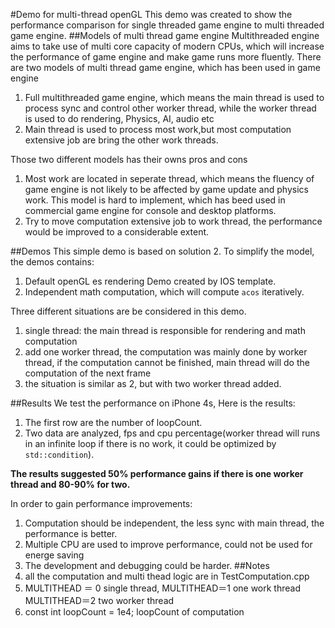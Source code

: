 #Demo for multi-thread openGL
This demo was created to show the performance comparison for single threaded game engine to multi threaded game engine.
##Models of multi thread game engine
Multithreaded engine aims to take use of multi core capacity of modern CPUs, which will increase the performance of game engine and make game runs more fluently.
There are two models of multi thread game engine, which has been used in game engine

1. Full multithreaded game engine, which means the main thread is used to process sync and control other worker thread, while the worker thread is used to do rendering, Physics, AI, audio etc
2. Main thread is used to process most work,but most computation extensive job are bring the other work threads.

Those two different models has their owns pros and cons

1. Most work are located in seperate thread, which means the fluency of game engine is not likely to be affected by game update and physics work. This model is hard to implement, which has beed used in commercial game engine for console and desktop platforms.
2. Try to move computation extensive job to work thread, the performance would be improved to a considerable extent.

##Demos
This simple demo is based on solution 2. To simplify the model, the demos contains:

1. Default openGL es rendering Demo created by IOS template.
2. Independent math computation, which will compute `acos` iteratively.

Three different situations are be considered in this demo.

1. single thread: the main thread is responsible for rendering and math computation
2. add one worker thread, the computation was mainly done by worker thread, if the computation cannot be finished, main thread will do the computation of the next frame
3. the situation is similar as 2, but with two worker thread added.

##Results
We test the performance on iPhone 4s, Here is the results:

1. The first row are the number of loopCount.
2. Two data are analyzed, fps and cpu percentage(worker thread will runs in an infinite loop if there is no work, it could be optimized by `std::condition`).

**The results suggested 50% performance gains if there is one worker thread and 80-90% for two.**

In order to gain performance improvements:

1. Computation should be independent, the less sync with main thread, the performance is better.
2. Multiple CPU are used to improve performance, could not be used for energe saving
3. The development and debugging could be harder.
##Notes
1. all the computation and multi thead logic are in TestComputation.cpp
2. MULTITHEAD ＝ 0 single thread, MULTITHEAD＝1 one work thread MULTITHEAD＝2 two worker thread
3.  const int loopCount = 1e4; loopCount of computation